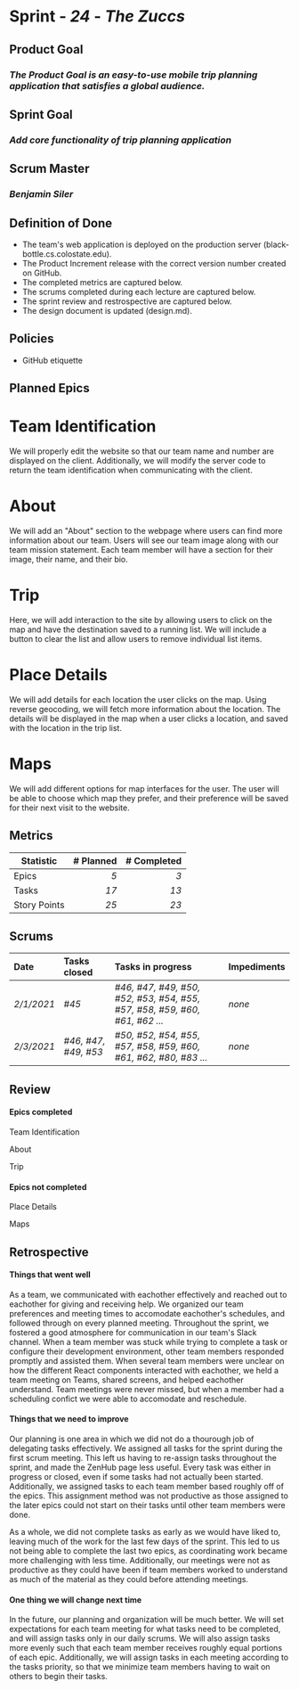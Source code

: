 # Sprint  - *24* - *The Zuccs*

## Product Goal
### *The Product Goal is an easy-to-use mobile trip planning application that satisfies a global audience.*

## Sprint Goal
### *Add core functionality of trip planning application*

## Scrum Master
### *Benjamin* *Siler*

## Definition of Done

* The team's web application is deployed on the production server (black-bottle.cs.colostate.edu).
* The Product Increment release with the correct version number created on GitHub.
* The completed metrics are captured below.
* The scrums completed during each lecture are captured below.
* The sprint review and restrospective are captured below.
* The design document is updated (design.md).


## Policies

* GitHub etiquette


## Planned Epics
# Team Identification

We will properly edit the website so that our team name and number are displayed on the client. Additionally, we will modify the server code to return the team identification when communicating with the client. 

# About

We will add an "About" section to the webpage where users can find more information about our team. Users will see our team image along with our team mission statement. Each team member will have a section for their image, their name, and their bio. 

# Trip

Here, we will add interaction to the site by allowing users to click on the map and have the destination saved to a running list. We will include a button to clear the list and allow users to remove individual list items. 

# Place Details

We will add details for each location the user clicks on the map. Using reverse geocoding, we will fetch more information about the location. The details will be displayed in the map when a user clicks a location, and saved with the location in the trip list.  

# Maps

We will add different options for map interfaces for the user. The user will be able to choose which map they prefer, and their preference will be saved for their next visit to the website. 

## Metrics

| Statistic | # Planned | # Completed |
| --- | ---: | ---: |
| Epics | *5* | *3* |
| Tasks |  *17*   | *13* | 
| Story Points |  *25*  | *23* | 


## Scrums

| Date | Tasks closed  | Tasks in progress | Impediments |
| :--- | :--- | :--- | :--- |
| *2/1/2021* | *#45* | *#46, #47, #49, #50, #52, #53, #54, #55, #57, #58, #59, #60, #61, #62  ...* | *none* | 
| *2/3/2021* | *#46, #47, #49, #53* | *#50, #52, #54, #55, #57, #58, #59, #60, #61, #62, #80, #83  ...* | *none* |


## Review

#### Epics completed

Team Identification

About

Trip 

#### Epics not completed

Place Details

Maps

## Retrospective

#### Things that went well

As a team, we communicated with eachother effectively and reached out to eachother for giving and receiving help. We organized our team preferences and meeting times to accomodate eachother's schedules, and followed through on every planned meeting. Throughout the sprint, we fostered a good atmosphere for communication in our team's Slack channel. When a team member was stuck while trying to complete a task or configure their development environment, other team members responded promptly and assisted them. When several team members were unclear on how the different React components interacted with eachother, we held a team meeting on Teams, shared screens, and helped eachother understand. Team meetings were never missed, but when a member had a scheduling confict we were able to accomodate and reschedule. 

#### Things that we need to improve

Our planning is one area in which we did not do a thourough job of delegating tasks effectively. We assigned all tasks for the sprint during the first scrum meeting. This left us having to re-assign tasks throughout the sprint, and made the ZenHub page less useful. Every task was either in progress or closed, even if some tasks had not actually been started. Additionally, we assigned tasks to each team member based roughly off of the epics. This assignment method was not productive as those assigned to the later epics could not start on their tasks until other team members were done. 

As a whole, we did not complete tasks as early as we would have liked to, leaving much of the work for the last few days of the sprint. This led to us not being able to complete the last two epics, as coordinating work became more challenging with less time. Additionally, our meetings were not as productive as they could have been if team members worked to understand as much of the material as they could before attending meetings.

#### One thing we will change next time

In the future, our planning and organization will be much better. We will set expectations for each team meeting for what tasks need to be completed, and will assign tasks only in our daily scrums. We will also assign tasks more evenly such that each team member receives roughly equal portions of each epic. Additionally, we will assign tasks in each meeting according to the tasks priority, so that we minimize team members having to wait on others to begin their tasks. 

